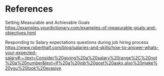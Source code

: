 # References

Setting Measurable and Achievable Goals
https://examples.yourdictionary.com/examples-of-measurable-goals-and-objectives.html

Responding to Salary expectations questions during job hiring process
https://www.roberthalf.com/blog/salaries-and-skills/how-to-answer-whats-your-expected-salary#:~:text=Consider%20giving%20a%20salary%20range%2C%20not%20a%20number&text=If%20a%20job%20post%20asks,also%20make%20you%20look%20evasive.
